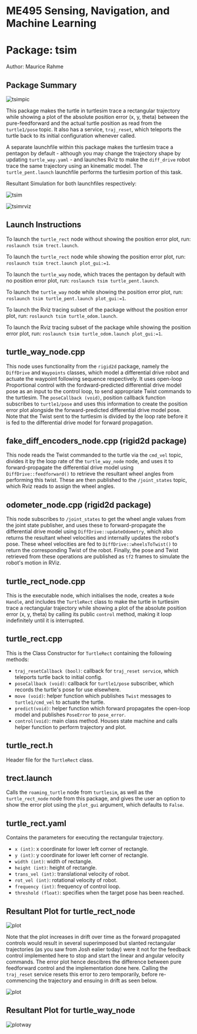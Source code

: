 # ME495 Sensing, Navigation, and Machine Learning
# Package: tsim
Author: Maurice Rahme

## Package Summary

![tsimpic](media/traj_rect.png)

This package makes the turtle in turtlesim trace a rectangular trajectory while showing a plot of the absolute position error (x, y, theta) between the pure-feedforward and the actual turtle position as read from the `turtle1/pose` topic. It also has a service, `traj_reset`, which teleports the turtle back to its initial configuration whenever called.

A separate launchfile within this package makes the turtlesim trace a pentagon by default - although you may change the trajectory shape by updating `turtle_way.yaml` - and launches Rviz to make the `diff_drive` robot trace the same trajectory using an kinematic model. The `turtle_pent.launch` launchfile performs the turtlesim portion of this task.

Resultant Simulation for both launchfiles respectively:

![tsim](media/traj_rect.gif)

![tsimrviz](media/dd_turtle.gif)

## Launch Instructions
To launch the `turtle_rect` node without showing the position error plot, run: `roslaunch tsim trect.launch`.

To launch the `turtle_rect` node while showing the position error plot, run: `roslaunch tsim trect.launch plot_gui:=1`.

To launch the `turtle_way` node, which traces the pentagon by default with no position error plot, run: `roslaunch tsim turtle_pent.launch`.

To launch the `turtle_way` node while showing the position error plot, run: `roslaunch tsim turtle_pent.launch plot_gui:=1`.

To launch the Rviz tracing subset of the package without the position error plot, run: `roslaunch tsim turtle_odom.launch`.

To launch the Rviz tracing subset of the package while showing the position error plot, run: `roslaunch tsim turtle_odom.launch plot_gui:=1`.

## turtle_way_node.cpp
This node uses functionality from the `rigid2d` package, namely the `DiffDrive` and `Waypoints` classes, which model a differential drive robot and actuate the waypoint following sequence respectively. It uses open-loop Proportional control with the fordward-predicted differential drive model pose as an input to the control loop, to send appropriate Twist commands to the turtlesim. The `poseCallback (void)`, position callback function subscribes to `turtle1/pose` and uses this information to create the position error plot alongside the forward-predicted differential drive model pose. Note that the Twist sent to the turtlesim is divided by the loop rate before it is fed to the differential drive model for forward propagation.

## fake_diff_encoders_node.cpp (rigid2d package)
This node reads the Twist commanded to the turtle via the `cmd_vel` topic, divides it by the loop rate of the `turtle_way_node` node, and uses it to forward-propagate the differential drive model using `DiffDrive::feedforward()` to retrieve the resultant wheel angles from performing this twist. These are then published to the `/joint_states` topic, which Rviz reads to assign the wheel angles. 

## odometer_node.cpp (rigid2d package)
This node subscribes to `/joint_states` to get the wheel angle values from the joint state publisher, and uses these to forward-propagate the differential drive model using `DiffDrive::updateOdometry`, which also returns the resultant wheel velocities and internally updates the robot's pose. These wheel velocities are fed to `DiffDrive::wheelsToTwist()` to return the corresponding Twist of the robot. Finally, the pose and Twist retrieved from these operations are published as `tf2` frames to simulate the robot's motion in RViz.

## turtle_rect_node.cpp
This is the executable node, which initialises the node, creates a `Node Handle`, and includes the `TurtleRect` class to make the turtle in turtlesim trace a rectangular trajectory while showing a plot of the absolute position error (x, y, theta) by calling its public `control` method, making it loop indefinitely until it is interrupted.

## turtle_rect.cpp
This is the Class Constructor for `TurtleRect` containing the following methods:

* `traj_resetCallback (bool)`: callback for `traj_reset service`, which teleports turtle back to initial config.
* `poseCallback (void)`: callback for `turtle1/pose` subscriber, which records the turtle's pose for use elsewhere.
* `move (void)`: helper function which publishes `Twist` messages to `turtle1/cmd_vel` to actuate the turtle.
* `predict(void)`: helper function which forward propagates the open-loop model and publishes `PoseError` to `pose_error`.
* `control(void)`: main class method. Houses state machine and calls helper function to perform trajectory and plot.

## turtle_rect.h
Header file for the `TurtleRect` class.

## trect.launch
Calls the `roaming_turtle` node from `turtlesim`, as well as the `turtle_rect_node` node from this package, and gives the user an option to show the error plot using the `plot_gui` argument, which defaults to `False`.

## turtle_rect.yaml
Contains the parameters for executing the rectangular trajectory.

* `x (int)`: x coordinate for lower left corner of rectangle.
* `y (int)`: y coordinate for lower left corner of rectangle.
* `width (int)`: width of rectangle.
* `height (int)`: height of rectangle.
* `trans_vel (int)`: translational velocity of robot.
* `rot_vel (int)`: rotational velocity of robot.
* `frequency (int)`: frequency of control loop.
* `threshold (float)`: specifies when the target pose has been reached.

## Resultant Plot for turtle_rect_node

![plot](media/plot.png)

Note that the plot increases in drift over time as the forward propagated controls would result in several superimposed but slanted rectangular trajectories (as you saw from Josh ealier today) were it not for the feedback control implemented here to stop and start the linear and angular velocity commands. The error plot hence descibres the difference between pure feedforward control and the implementation done here. Calling the `traj_reset` service resets this error to zero temporarily, before re-commencing the trajectory and ensuing in drift as seen below.

![plot](media/reset.png)

## Resultant Plot for turtle_way_node

![plotway](media/plot_way.png)



